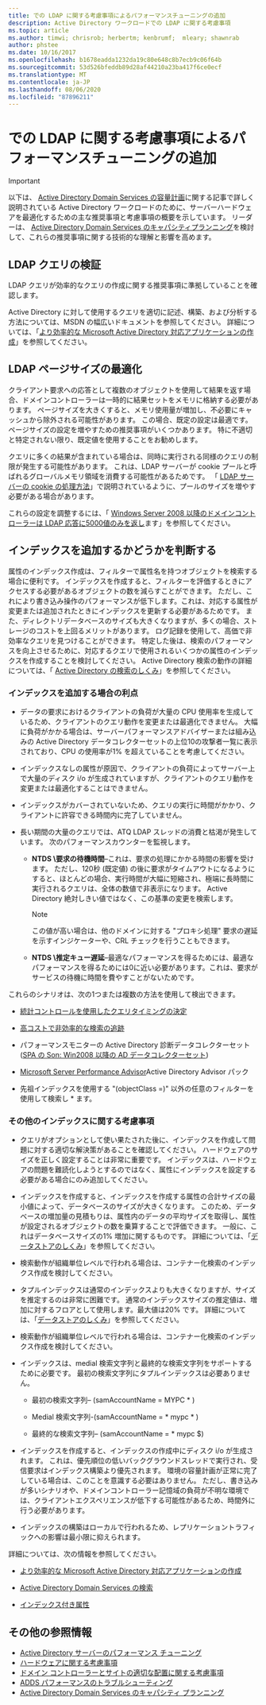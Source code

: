 ```yaml
---
title: での LDAP に関する考慮事項によるパフォーマンスチューニングの追加
description: Active Directory ワークロードでの LDAP に関する考慮事項
ms.topic: article
ms.author: timwi; chrisrob; herbertm; kenbrumf;  mleary; shawnrab
author: phstee
ms.date: 10/16/2017
ms.openlocfilehash: b1678eadda1232da19c80e648c8b7ecb9c06f64b
ms.sourcegitcommit: 53d526bfeddb89d28af44210a23ba417f6ce0ecf
ms.translationtype: MT
ms.contentlocale: ja-JP
ms.lasthandoff: 08/06/2020
ms.locfileid: "87896211"
---
```

# <a name="ldap-considerations-in-adds-performance-tuning"></a>での LDAP に関する考慮事項によるパフォーマンスチューニングの追加

> [!IMPORTANT]
> 以下は、 [Active Directory Domain Services の容量計画](https://go.microsoft.com/fwlink/?LinkId=324566)に関する記事で詳しく説明されている Active Directory ワークロードのために、サーバーハードウェアを最適化するための主な推奨事項と考慮事項の概要を示しています。 リーダーは、 [Active Directory Domain Services のキャパシティプランニング](https://go.microsoft.com/fwlink/?LinkId=324566)を検討して、これらの推奨事項に関する技術的な理解と影響を高めます。

## <a name="verify-ldap-queries"></a>LDAP クエリの検証

LDAP クエリが効率的なクエリの作成に関する推奨事項に準拠していることを確認します。

Active Directory に対して使用するクエリを適切に記述、構築、および分析する方法については、MSDN の幅広いドキュメントを参照してください。 詳細については、「[より効率的な Microsoft Active Directory 対応アプリケーションの作成](https://msdn.microsoft.com/library/ms808539.aspx)」を参照してください。

## <a name="optimize-ldap-page-sizes"></a>LDAP ページサイズの最適化

クライアント要求への応答として複数のオブジェクトを使用して結果を返す場合、ドメインコントローラーは一時的に結果セットをメモリに格納する必要があります。 ページサイズを大きくすると、メモリ使用量が増加し、不必要にキャッシュから除外される可能性があります。 この場合、既定の設定は最適です。 ページサイズの設定を増やすための推奨事項がいくつかあります。 特に不適切と特定されない限り、既定値を使用することをお勧めします。

クエリに多くの結果が含まれている場合は、同時に実行される同様のクエリの制限が発生する可能性があります。  これは、LDAP サーバーが cookie プールと呼ばれるグローバルメモリ領域を消費する可能性があるためです。  「 [LDAP サーバーの cookie の処理方法](https://technet.microsoft.com/windows-server-docs/identity/ad-ds/manage/how-ldap-server-cookies-are-handled)」で説明されているように、プールのサイズを増やす必要がある場合があります。

これらの設定を調整するには、「 [Windows Server 2008 以降のドメインコントローラーは LDAP 応答に5000値のみを返し](https://support.microsoft.com/kb/2009267)ます」を参照してください。

## <a name="determine-whether-to-add-indices"></a>インデックスを追加するかどうかを判断する

属性のインデックス作成は、フィルターで属性名を持つオブジェクトを検索する場合に便利です。 インデックスを作成すると、フィルターを評価するときにアクセスする必要があるオブジェクトの数を減らすことができます。 ただし、これにより書き込み操作のパフォーマンスが低下します。これは、対応する属性が変更または追加されたときにインデックスを更新する必要があるためです。 また、ディレクトリデータベースのサイズも大きくなりますが、多くの場合、ストレージのコストを上回るメリットがあります。 ログ記録を使用して、高価で非効率なクエリを見つけることができます。 特定した後は、検索のパフォーマンスを向上させるために、対応するクエリで使用されるいくつかの属性のインデックスを作成することを検討してください。 Active Directory 検索の動作の詳細については、「 [Active Directory の検索のしくみ](https://technet.microsoft.com/library/cc755809.aspx)」を参照してください。

### <a name="scenarios-that-benefit-in-adding-indices"></a>インデックスを追加する場合の利点

-   データの要求におけるクライアントの負荷が大量の CPU 使用率を生成しているため、クライアントのクエリ動作を変更または最適化できません。 大幅に負荷がかかる場合は、サーバーパフォーマンスアドバイザーまたは組み込みの Active Directory データコレクターセットの上位10の攻撃者一覧に表示されており、CPU の使用率が1% を超えていることを考慮してください。

-   インデックスなしの属性が原因で、クライアントの負荷によってサーバー上で大量のディスク i/o が生成されていますが、クライアントのクエリ動作を変更または最適化することはできません。

-   インデックスがカバーされていないため、クエリの実行に時間がかかり、クライアントに許容できる時間内に完了していません。

- 長い期間の大量のクエリでは、ATQ LDAP スレッドの消費と枯渇が発生しています。 次のパフォーマンスカウンターを監視します。

    - **NTDS \\要求の待機時間**–これは、要求の処理にかかる時間の影響を受けます。 ただし、120秒 (既定値) の後に要求がタイムアウトになるようにすると、ほとんどの場合、実行時間が大幅に短縮され、極端に長時間に実行されるクエリは、全体の数値で非表示になります。 Active Directory 絶対しきい値ではなく、この基準の変更を検索します。

        > [!NOTE]
        > この値が高い場合は、他のドメインに対する "プロキシ処理" 要求の遅延を示すインジケーターや、CRL チェックを行うこともできます。

    - **NTDS \\推定キュー遅延**–最適なパフォーマンスを得るためには、最適なパフォーマンスを得るためには0に近い必要があります。これは、要求がサービスの待機に時間を費やすことがないためです。

これらのシナリオは、次の1つまたは複数の方法を使用して検出できます。

-   [統計コントロールを使用したクエリタイミングの決定](https://msdn.microsoft.com/library/ms808539.aspx)

-   [高コストで非効率的な検索の追跡](https://msdn.microsoft.com/library/ms808539.aspx)

-   パフォーマンスモニターの Active Directory 診断データコレクターセット ([SPA の Son: Win2008 以降の AD データコレクターセット](https://blogs.technet.com/b/askds/archive/2010/06/08/son-of-spa-ad-data-collector-sets-in-win2008-and-beyond.aspx))

-   [Microsoft Server Performance Advisor](../../../server-performance-advisor/microsoft-server-performance-advisor.md)Active Directory Advisor パック

-   先祖インデックスを使用する "(objectClass =)" 以外の任意のフィルターを使用して検索し \* ます。

### <a name="other-index-considerations"></a>その他のインデックスに関する考慮事項

-   クエリがオプションとして使い果たされた後に、インデックスを作成して問題に対する適切な解決策があることを確認してください。 ハードウェアのサイズを正しく設定することは非常に重要です。 インデックスは、ハードウェアの問題を難読化しようとするのではなく、属性にインデックスを設定する必要がある場合にのみ追加してください。

-   インデックスを作成すると、インデックスを作成する属性の合計サイズの最小値によって、データベースのサイズが大きくなります。 このため、データベースの増加量の見積もりは、属性内のデータの平均サイズを取得し、属性が設定されるオブジェクトの数を乗算することで評価できます。 一般に、これはデータベースサイズの1% 増加に関するものです。 詳細については、「[データストアのしくみ](https://technet.microsoft.com/library/cc772829.aspx)」を参照してください。

-   検索動作が組織単位レベルで行われる場合は、コンテナー化検索のインデックス作成を検討してください。

-   タプルインデックスは通常のインデックスよりも大きくなりますが、サイズを推定するのは非常に困難です。 通常のインデックスサイズの推定値は、増加に対するフロアとして使用します。最大値は20% です。 詳細については、「[データストアのしくみ](https://technet.microsoft.com/library/cc772829.aspx)」を参照してください。

-   検索動作が組織単位レベルで行われる場合は、コンテナー化検索のインデックス作成を検討してください。

-   インデックスは、medial 検索文字列と最終的な検索文字列をサポートするために必要です。 最初の検索文字列にタプルインデックスは必要ありません。

    -   最初の検索文字列– (samAccountName = MYPC \* )

    -   Medial 検索文字列-(samAccountName = \* mypc \* )

    -   最終的な検索文字列– (samAccountName = \* mypc $)

-   インデックスを作成すると、インデックスの作成中にディスク i/o が生成されます。 これは、優先順位の低いバックグラウンドスレッドで実行され、受信要求はインデックス構築より優先されます。 環境の容量計画が正常に完了している場合は、このことを意識する必要はありません。 ただし、書き込みが多いシナリオや、ドメインコントローラー記憶域の負荷が不明な環境では、クライアントエクスペリエンスが低下する可能性があるため、時間外に行う必要があります。

-   インデックスの構築はローカルで行われるため、レプリケーショントラフィックへの影響は最小限に抑えられます。

詳細については、次の情報を参照してください。

-   [より効率的な Microsoft Active Directory 対応アプリケーションの作成](https://msdn.microsoft.com/library/ms808539.aspx)

-   [Active Directory Domain Services の検索](https://msdn.microsoft.com/library/aa746427.aspx)

-   [インデックス付き属性](https://msdn.microsoft.com/library/windows/desktop/ms677112.aspx)

## <a name="additional-references"></a>その他の参照情報

- [Active Directory サーバーのパフォーマンス チューニング](index.md)
- [ハードウェアに関する考慮事項](hardware-considerations.md)
- [ドメイン コントローラーとサイトの適切な配置に関する考慮事項](site-definition-considerations.md)
- [ADDS パフォーマンスのトラブルシューティング](troubleshoot.md)
- [Active Directory Domain Services のキャパシティ プランニング](https://go.microsoft.com/fwlink/?LinkId=324566)